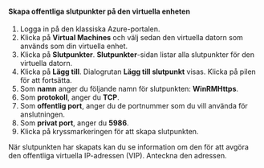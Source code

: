 #### <a name="to-create-public-endpoints-on-the-virtual-device"></a>Skapa offentliga slutpunkter på den virtuella enheten

1. Logga in på den klassiska Azure-portalen.
2. Klicka på **Virtual Machines** och välj sedan den virtuella datorn som används som din virtuella enhet.
3. Klicka på **Slutpunkter**. **Slutpunkter**-sidan listar alla slutpunkter för den virtuella datorn.
4. Klicka på **Lägg till**. Dialogrutan **Lägg till slutpunkt** visas. Klicka på pilen för att fortsätta.
5. Som **namn** anger du följande namn för slutpunkten: **WinRMHttps**.
6. Som **protokoll**, anger du **TCP**.
7. Som **offentlig port**, anger du de portnummer som du vill använda för anslutningen.
8. Som **privat port**, anger du **5986**.
9. Klicka på kryssmarkeringen för att skapa slutpunkten.

När slutpunkten har skapats kan du se information om den för att avgöra den offentliga virtuella IP-adressen (VIP). Anteckna den adressen.



<!--HONumber=Jan17_HO1-->


